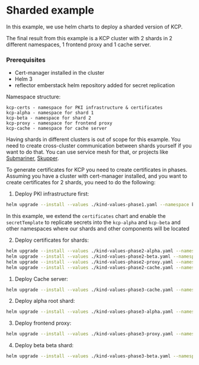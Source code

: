 
# Sharded example

In this example, we use helm charts to deploy a sharded version of KCP.

The final result from this example is a KCP cluster with 2 shards in 2 different
namespaces, 1 frontend proxy and 1 cache server.

### Prerequisites

- Cert-manager installed in the cluster
- Helm 3
- reflector emberstack helm repository added for secret replication

Namespace structure:
```text
kcp-certs - namespace for PKI infrastructure & certificates
kcp-alpha - namespace for shard 1
kcp-beta - namespace for shard 2
kcp-proxy - namespace for frontend proxy
kcp-cache - namespace for cache server
```

Having shards in different clusters is out of scope for this example. You need to
create cross-cluster communication between shards yourself if you want to do that.
You can use service mesh for that, or projects like [Submariner](https://submariner.io/),
[Skupper](https://skupper.io/).

To generate certificates for KCP you need to create certificates in phases.
Assuming you have a cluster with cert-manager installed, and you want to create
certificates for 2 shards, you need to do the following:

1. Deploy PKI infrastructure first:

```bash
helm upgrade --install --values ./kind-values-phase1.yaml --namespace kcp-certs --create-namespace kcp-certs ../../charts/certificates
```

In this example, we extend the `certificates` chart and enable the `secretTemplate`
to replicate secrets into the `kcp-alpha` and `kcp-beta` and other namespaces
where our shards and other components will be located

2. Deploy certificates for shards:

```bash
helm upgrade --install --values ./kind-values-phase2-alpha.yaml --namespace kcp-certs --create-namespace kcp-alpha ../../charts/certificates
helm upgrade --install --values ./kind-values-phase2-beta.yaml --namespace kcp-certs --create-namespace kcp-beta ../../charts/certificates
helm upgrade --install --values ./kind-values-phase2-proxy.yaml --namespace kcp-certs --create-namespace kcp-proxy ../../charts/certificates
helm upgrade --install --values ./kind-values-phase2-cache.yaml --namespace kcp-certs --create-namespace kcp-cache ../../charts/certificates
```

1. Deploy Cache server:

```bash
helm upgrade --install --values ./kind-values-phase3-cache.yaml --namespace kcp-cache --create-namespace kcp-cache ../../charts/cache
```

2. Deploy alpha root shard:

```bash
helm upgrade --install --values ./kind-values-phase3-alpha.yaml --namespace kcp-alpha --create-namespace kcp-alpha ../../charts/kcp-sharded
```

3. Deploy frontend proxy:

```bash
helm upgrade --install --values ./kind-values-phase3-proxy.yaml --namespace kcp-proxy --create-namespace kcp-proxy ../../charts/proxy
```

4. Deploy beta beta shard:

```bash
helm upgrade --install --values ./kind-values-phase3-beta.yaml --namespace kcp-beta --create-namespace kcp-beta ../../charts/kcp-sharded
```
